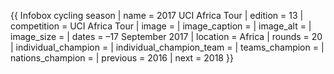{{ Infobox cycling season | name = 2017 UCI Africa Tour | edition = 13 | competition = UCI Africa Tour | image = | image_caption = | image_alt = | image_size = | dates = –17 September 2017 | location = Africa | rounds = 20 | individual_champion = | individual_champion_team = | teams_champion = | nations_champion = | previous = 2016 | next = 2018 }}
